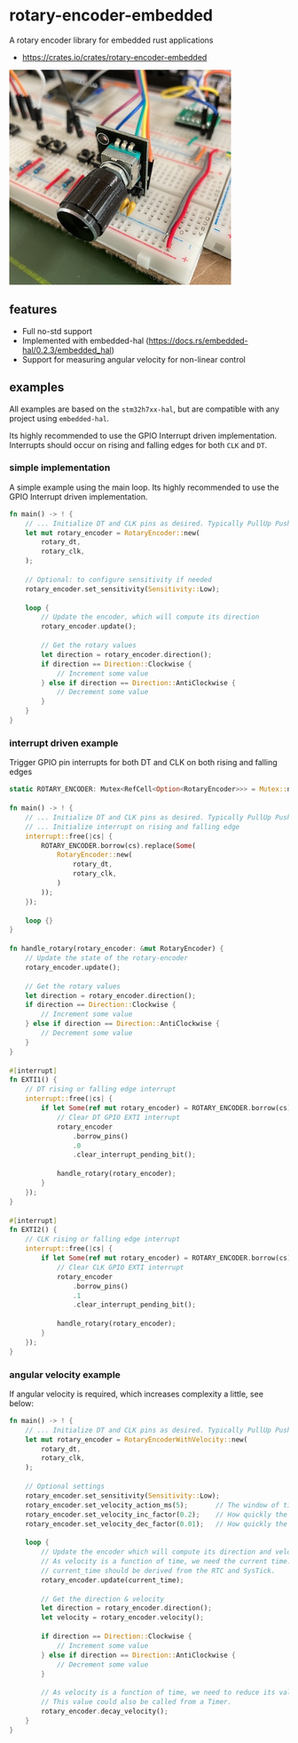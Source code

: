 # rotary-encoder-embedded

A rotary encoder library for embedded rust applications

- https://crates.io/crates/rotary-encoder-embedded

![rotary encoder](https://github.com/ostenning/images/blob/main/rotary-encoder.jpg?raw=true)

## features

- Full no-std support
- Implemented with embedded-hal (https://docs.rs/embedded-hal/0.2.3/embedded_hal)
- Support for measuring angular velocity for non-linear control

## examples

All examples are based on the `stm32h7xx-hal`, but are compatible with any project using `embedded-hal`. 

Its highly recommended to use the GPIO Interrupt driven implementation. Interrupts should occur on rising and falling edges for both `CLK` and `DT`.

### simple implementation
A simple example using the main loop. Its highly recommended to use the GPIO Interrupt driven implementation.

```rust
fn main() -> ! {
    // ... Initialize DT and CLK pins as desired. Typically PullUp Push-Pull.
    let mut rotary_encoder = RotaryEncoder::new(
        rotary_dt,
        rotary_clk,
    );

    // Optional: to configure sensitivity if needed
    rotary_encoder.set_sensitivity(Sensitivity::Low);

    loop {
        // Update the encoder, which will compute its direction
        rotary_encoder.update();

        // Get the rotary values
        let direction = rotary_encoder.direction();
        if direction == Direction::Clockwise {
            // Increment some value
        } else if direction == Direction::AntiClockwise {
            // Decrement some value
        }
    }
}
```

### interrupt driven example
Trigger GPIO pin interrupts for both DT and CLK on both rising and falling edges

```rust
static ROTARY_ENCODER: Mutex<RefCell<Option<RotaryEncoder>>> = Mutex::new(RefCell::new(None));

fn main() -> ! {
    // ... Initialize DT and CLK pins as desired. Typically PullUp Push-Pull.
    // ... Initialize interrupt on rising and falling edge
    interrupt::free(|cs| {
        ROTARY_ENCODER.borrow(cs).replace(Some(
            RotaryEncoder::new(
                rotary_dt,
                rotary_clk,
            )
        ));
    });

    loop {}
}

fn handle_rotary(rotary_encoder: &mut RotaryEncoder) {
    // Update the state of the rotary-encoder
    rotary_encoder.update();

    // Get the rotary values
    let direction = rotary_encoder.direction();
    if direction == Direction::Clockwise {
        // Increment some value
    } else if direction == Direction::AntiClockwise {
        // Decrement some value
    }
}

#[interrupt]
fn EXTI1() {
    // DT rising or falling edge interrupt
    interrupt::free(|cs| {
        if let Some(ref mut rotary_encoder) = ROTARY_ENCODER.borrow(cs).borrow_mut().deref_mut() {
            // Clear DT GPIO EXTI interrupt
            rotary_encoder
                .borrow_pins()
                .0
                .clear_interrupt_pending_bit();

            handle_rotary(rotary_encoder);
        }
    });
}

#[interrupt]
fn EXTI2() {
    // CLK rising or falling edge interrupt
    interrupt::free(|cs| {
        if let Some(ref mut rotary_encoder) = ROTARY_ENCODER.borrow(cs).borrow_mut().deref_mut() {
            // Clear CLK GPIO EXTI interrupt
            rotary_encoder
                .borrow_pins()
                .1
                .clear_interrupt_pending_bit();

            handle_rotary(rotary_encoder);
        }
    });
}
```

### angular velocity example
If angular velocity is required, which increases complexity a little, see below: 

```rust
fn main() -> ! {
    // ... Initialize DT and CLK pins as desired. Typically PullUp Push-Pull.
    let mut rotary_encoder = RotaryEncoderWithVelocity::new(
        rotary_dt,
        rotary_clk,
    );

    // Optional settings
    rotary_encoder.set_sensitivity(Sensitivity::Low);
    rotary_encoder.set_velocity_action_ms(5);       // The window of time that the velocity may increase
    rotary_encoder.set_velocity_inc_factor(0.2);    // How quickly the velocity increases over time
    rotary_encoder.set_velocity_dec_factor(0.01);   // How quickly the velocity decreases over time

    loop {
        // Update the encoder which will compute its direction and velocity.
        // As velocity is a function of time, we need the current time.
        // current_time should be derived from the RTC and SysTick.
        rotary_encoder.update(current_time);

        // Get the direction & velocity
        let direction = rotary_encoder.direction();
        let velocity = rotary_encoder.velocity();

        if direction == Direction::Clockwise {
            // Increment some value
        } else if direction == Direction::AntiClockwise {
            // Decrement some value
        }

        // As velocity is a function of time, we need to reduce its value over time.
        // This value could also be called from a Timer.
        rotary_encoder.decay_velocity();
    }
}
```
